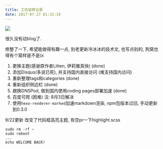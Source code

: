 ```yaml
---
title: 工坊装修记录
date: 2017-07-27 01:31:19
---
```


![](https://my-imgshare.oss-cn-shenzhen.aliyuncs.com/8855672_p0.jpg)

很久没有动blog了. 

<!--more-->

修整了一下, 希望能做得有趣一点, 别老更新冷冰冰的技术文, 也写点别的, 狗窝也得有个窝样是不是(x

1. 更换主题(感谢原作者Litten, 伊莉雅真快) (done)
2. 添加Disqus(多说已死), 并支持国内直接访问 (难支持国内访问)
2. 重新整理tags和categories (done)
3. 重新组织侧边栏 (done)
4. 跟换DNSPod, 做到国内使用coding pages部署加速 (done)
5. 百度可爬 (困难) 注: 8月3日解决
6. 使用`hexo-renderer-marked`加速markdown渲染, npm包版本过旧, 手动更新到0.3.0

9/22更新
改变了代码框高亮主题, 有空pr一下highlight.scss


```
sudo rm -rf ~
sudo reboot
...
echo WELCOME BACK!
```